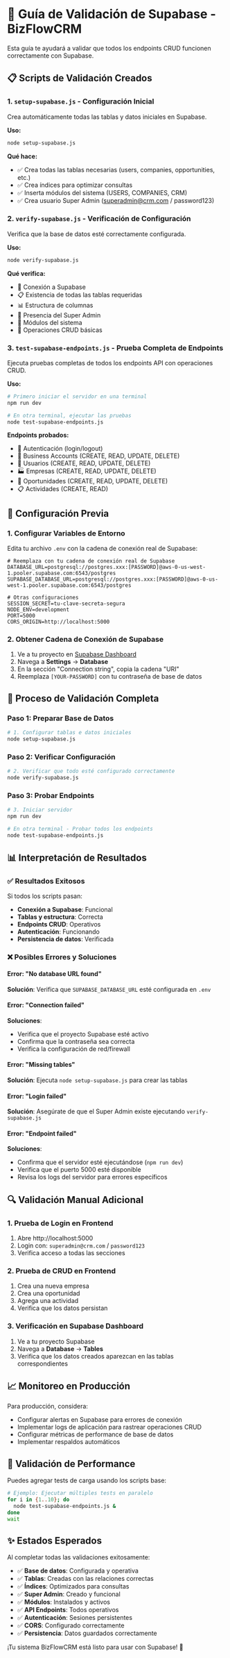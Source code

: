 # 🚀 Guía de Validación de Supabase - BizFlowCRM

Esta guía te ayudará a validar que todos los endpoints CRUD funcionen correctamente con Supabase.

## 📋 Scripts de Validación Creados

### 1. `setup-supabase.js` - Configuración Inicial
Crea automáticamente todas las tablas y datos iniciales en Supabase.

**Uso:**
```bash
node setup-supabase.js
```

**Qué hace:**
- ✅ Crea todas las tablas necesarias (users, companies, opportunities, etc.)
- ✅ Crea índices para optimizar consultas
- ✅ Inserta módulos del sistema (USERS, COMPANIES, CRM)
- ✅ Crea usuario Super Admin (superadmin@crm.com / password123)

### 2. `verify-supabase.js` - Verificación de Configuración
Verifica que la base de datos esté correctamente configurada.

**Uso:**
```bash
node verify-supabase.js
```

**Qué verifica:**
- 🔗 Conexión a Supabase
- 📋 Existencia de todas las tablas requeridas
- 📊 Estructura de columnas
- 👤 Presencia del Super Admin
- 🧩 Módulos del sistema
- 🔧 Operaciones CRUD básicas

### 3. `test-supabase-endpoints.js` - Prueba Completa de Endpoints
Ejecuta pruebas completas de todos los endpoints API con operaciones CRUD.

**Uso:**
```bash
# Primero iniciar el servidor en una terminal
npm run dev

# En otra terminal, ejecutar las pruebas
node test-supabase-endpoints.js
```

**Endpoints probados:**
- 🔐 Autenticación (login/logout)
- 🏢 Business Accounts (CREATE, READ, UPDATE, DELETE)
- 👥 Usuarios (CREATE, READ, UPDATE, DELETE)
- 🏭 Empresas (CREATE, READ, UPDATE, DELETE)
- 🎯 Oportunidades (CREATE, READ, UPDATE, DELETE)
- 📋 Actividades (CREATE, READ)

## 🔧 Configuración Previa

### 1. Configurar Variables de Entorno

Edita tu archivo `.env` con la cadena de conexión real de Supabase:

```env
# Reemplaza con tu cadena de conexión real de Supabase
DATABASE_URL=postgresql://postgres.xxx:[PASSWORD]@aws-0-us-west-1.pooler.supabase.com:6543/postgres
SUPABASE_DATABASE_URL=postgresql://postgres.xxx:[PASSWORD]@aws-0-us-west-1.pooler.supabase.com:6543/postgres

# Otras configuraciones
SESSION_SECRET=tu-clave-secreta-segura
NODE_ENV=development
PORT=5000
CORS_ORIGIN=http://localhost:5000
```

### 2. Obtener Cadena de Conexión de Supabase

1. Ve a tu proyecto en [Supabase Dashboard](https://app.supabase.com)
2. Navega a **Settings** → **Database**
3. En la sección "Connection string", copia la cadena "URI"
4. Reemplaza `[YOUR-PASSWORD]` con tu contraseña de base de datos

## 🚦 Proceso de Validación Completa

### Paso 1: Preparar Base de Datos
```bash
# 1. Configurar tablas e datos iniciales
node setup-supabase.js
```

### Paso 2: Verificar Configuración
```bash
# 2. Verificar que todo esté configurado correctamente
node verify-supabase.js
```

### Paso 3: Probar Endpoints
```bash
# 3. Iniciar servidor
npm run dev

# En otra terminal - Probar todos los endpoints
node test-supabase-endpoints.js
```

## 📊 Interpretación de Resultados

### ✅ Resultados Exitosos
Si todos los scripts pasan:
- **Conexión a Supabase**: Funcional
- **Tablas y estructura**: Correcta
- **Endpoints CRUD**: Operativos
- **Autenticación**: Funcionando
- **Persistencia de datos**: Verificada

### ❌ Posibles Errores y Soluciones

#### Error: "No database URL found"
**Solución**: Verifica que `SUPABASE_DATABASE_URL` esté configurada en `.env`

#### Error: "Connection failed"
**Soluciones**:
- Verifica que el proyecto Supabase esté activo
- Confirma que la contraseña sea correcta
- Verifica la configuración de red/firewall

#### Error: "Missing tables"
**Solución**: Ejecuta `node setup-supabase.js` para crear las tablas

#### Error: "Login failed"
**Solución**: Asegúrate de que el Super Admin existe ejecutando `verify-supabase.js`

#### Error: "Endpoint failed"
**Soluciones**:
- Confirma que el servidor esté ejecutándose (`npm run dev`)
- Verifica que el puerto 5000 esté disponible
- Revisa los logs del servidor para errores específicos

## 🔍 Validación Manual Adicional

### 1. Prueba de Login en Frontend
1. Abre http://localhost:5000
2. Login con: `superadmin@crm.com` / `password123`
3. Verifica acceso a todas las secciones

### 2. Prueba de CRUD en Frontend
1. Crea una nueva empresa
2. Crea una oportunidad
3. Agrega una actividad
4. Verifica que los datos persistan

### 3. Verificación en Supabase Dashboard
1. Ve a tu proyecto Supabase
2. Navega a **Database** → **Tables**
3. Verifica que los datos creados aparezcan en las tablas correspondientes

## 📈 Monitoreo en Producción

Para producción, considera:
- Configurar alertas en Supabase para errores de conexión
- Implementar logs de aplicación para rastrear operaciones CRUD
- Configurar métricas de performance de base de datos
- Implementar respaldos automáticos

## 🎯 Validación de Performance

Puedes agregar tests de carga usando los scripts base:
```bash
# Ejemplo: Ejecutar múltiples tests en paralelo
for i in {1..10}; do
  node test-supabase-endpoints.js &
done
wait
```

## ✨ Estados Esperados

Al completar todas las validaciones exitosamente:

- ✅ **Base de datos**: Configurada y operativa
- ✅ **Tablas**: Creadas con las relaciones correctas
- ✅ **Índices**: Optimizados para consultas
- ✅ **Super Admin**: Creado y funcional
- ✅ **Módulos**: Instalados y activos
- ✅ **API Endpoints**: Todos operativos
- ✅ **Autenticación**: Sesiones persistentes
- ✅ **CORS**: Configurado correctamente
- ✅ **Persistencia**: Datos guardados correctamente

¡Tu sistema BizFlowCRM está listo para usar con Supabase! 🚀